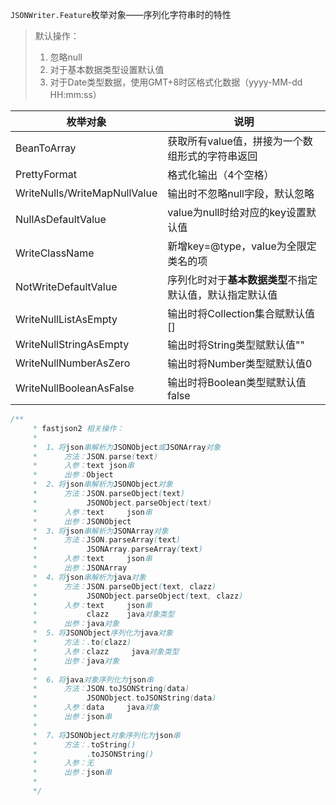 

`JSONWriter.Feature`枚举对象——序列化字符串时的特性

> 默认操作：
>
> 1. 忽略null
> 2. 对于基本数据类型设置默认值
> 3. 对于Date类型数据，使用GMT+8时区格式化数据（yyyy-MM-dd HH:mm:ss）

| 枚举对象                     | 说明                                                     |
| ---------------------------- | -------------------------------------------------------- |
| BeanToArray                  | 获取所有value值，拼接为一个数组形式的字符串返回          |
| PrettyFormat                 | 格式化输出（4个空格）                                    |
| WriteNulls/WriteMapNullValue | 输出时不忽略null字段，默认忽略                           |
| NullAsDefaultValue           | value为null时给对应的key设置默认值                       |
| WriteClassName               | 新增key=@type，value为全限定类名的项                     |
| NotWriteDefaultValue         | 序列化时对于**基本数据类型**不指定默认值，默认指定默认值 |
| WriteNullListAsEmpty         | 输出时将Collection集合赋默认值[]                         |
| WriteNullStringAsEmpty       | 输出时将String类型赋默认值""                             |
| WriteNullNumberAsZero        | 输出时将Number类型赋默认值0                              |
| WriteNullBooleanAsFalse      | 输出时将Boolean类型赋默认值false                         |



```java
/**
     * fastjson2 相关操作：
     *
     *  1、将json串解析为JSONObject或JSONArray对象
     *      方法：JSON.parse(text)
     *      入参：text json串
     *      出参：Object
     *  2、将json串解析为JSONObject对象
     *      方法：JSON.parseObject(text)
     *           JSONObject.parseObject(text)
     *      入参：text     json串
     *      出参：JSONObject
     *  3、将json串解析为JSONArray对象
     *      方法：JSON.parseArray(text)
     *           JSONArray.parseArray(text)
     *      入参：text     json串
     *      出参：JSONArray
     *  4、将json串解析为java对象
     *      方法：JSON.parseObject(text, clazz)
     *           JSONObject.parseObject(text, clazz)
     *      入参：text     json串
     *           clazz    java对象类型
     *      出参：java对象
     *  5、将JSONObject序列化为java对象
     *      方法：.to(clazz)
     *      入参：clazz     java对象类型
     *      出参：java对象
     *
     *  6、将java对象序列化为json串
     *      方法：JSON.toJSONString(data)
     *           JSONObject.toJSONString(data)
     *      入参：data     java对象
     *      出参：json串
     *
     *  7、将JSONObject对象序列化为json串
     *      方法：.toString()
     *           .toJSONString()
     *      入参：无
     *      出参：json串
     *
     */
```

